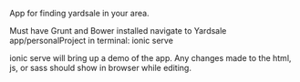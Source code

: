 App for finding yardsale in your area.

Must have Grunt and Bower installed 
navigate to Yardsale app/personalProject
in terminal: ionic serve

ionic serve will bring up a demo of the app. Any changes made to the html, js, or sass should show in browser while editing.
